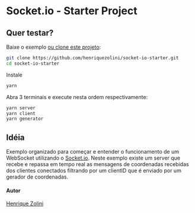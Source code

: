 # Socket.io - Starter Project

## Quer testar?

Baixe o exemplo [ou clone este projeto](https://github.com/henriquezolini/socket-io-starter):

```bash
git clone https://github.com/henriquezolini/socket-io-starter.git
cd socket-io-starter
```

Instale

```bash
yarn
```

Abra 3 terminais e execute nesta ordem respectivamente:

```bash
yarn server
yarn client
yarn generator
```

## Idéia

Exemplo organizado para começar e entender o funcionamento de um WebSocket utilizando o [Socket.io](https://socket.io/). Neste exemplo existe um server que recebe e repassa em tempo real as mensagens de coordenadas recebidas dos clientes conectados filtrando por um clientID que é enviado por um gerador de coordenadas.

#### Autor

[Henrique Zolini](https://instagram.com/henriquezolini)
